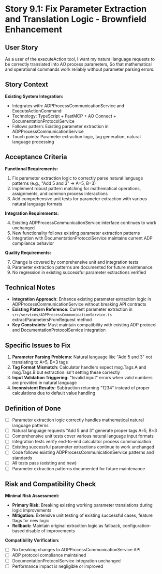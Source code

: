 # Story 9.1: Fix Parameter Extraction and Translation Logic - Brownfield Enhancement

## User Story

As a user of the executeAction tool,
I want my natural language requests to be correctly translated into AO process parameters,
So that mathematical and operational commands work reliably without parameter parsing errors.

## Story Context

**Existing System Integration:**

- Integrates with: ADPProcessCommunicationService and ExecuteActionCommand
- Technology: TypeScript + FastMCP + AO Connect + DocumentationProtocolService
- Follows pattern: Existing parameter extraction in ADPProcessCommunicationService
- Touch points: Parameter extraction logic, tag generation, natural language processing

## Acceptance Criteria

**Functional Requirements:**

1. Fix parameter extraction logic to correctly parse natural language patterns (e.g., "Add 5 and 3" → A=5, B=3)
2. Implement robust pattern matching for mathematical operations, assignments, and common process interactions
3. Add comprehensive unit tests for parameter extraction with various natural language formats

**Integration Requirements:**

4. Existing ADPProcessCommunicationService interface continues to work unchanged
5. New functionality follows existing parameter extraction patterns
6. Integration with DocumentationProtocolService maintains current ADP compliance behavior

**Quality Requirements:**

7. Change is covered by comprehensive unit and integration tests
8. Parameter extraction patterns are documented for future maintenance
9. No regression in existing successful parameter extractions verified

## Technical Notes

- **Integration Approach:** Enhance existing parameter extraction logic in ADPProcessCommunicationService without breaking API contracts
- **Existing Pattern Reference:** Current parameter extraction in `src/services/ADPProcessCommunicationService.ts` extractParametersFromRequest method
- **Key Constraints:** Must maintain compatibility with existing ADP protocol and DocumentationProtocolService integration

## Specific Issues to Fix

1. **Parameter Parsing Problems:** Natural language like "Add 5 and 3" not translating to A=5, B=3 tags
2. **Tag Format Mismatch:** Calculator handlers expect msg.Tags.A and msg.Tags.B but extraction isn't setting these correctly
3. **Input Validation Triggering:** "Invalid input" errors when valid numbers are provided in natural language
4. **Inconsistent Results:** Subtraction returning "1234" instead of proper calculations due to default value handling

## Definition of Done

- [ ] Parameter extraction logic correctly handles mathematical natural language patterns
- [ ] Natural language requests "Add 5 and 3" generate proper tags A=5, B=3
- [ ] Comprehensive unit tests cover various natural language input formats
- [ ] Integration tests verify end-to-end calculator process communication
- [ ] Existing successful parameter extractions continue to work unchanged
- [ ] Code follows existing ADPProcessCommunicationService patterns and standards
- [ ] All tests pass (existing and new)
- [ ] Parameter extraction patterns documented for future maintenance

## Risk and Compatibility Check

**Minimal Risk Assessment:**

- **Primary Risk:** Breaking existing working parameter translations during logic improvements
- **Mitigation:** Extensive unit testing of existing successful cases, feature flags for new logic
- **Rollback:** Maintain original extraction logic as fallback, configuration-based disable of improvements

**Compatibility Verification:**

- [ ] No breaking changes to ADPProcessCommunicationService API
- [ ] ADP protocol compliance maintained
- [ ] DocumentationProtocolService integration unchanged
- [ ] Performance impact is negligible or improved